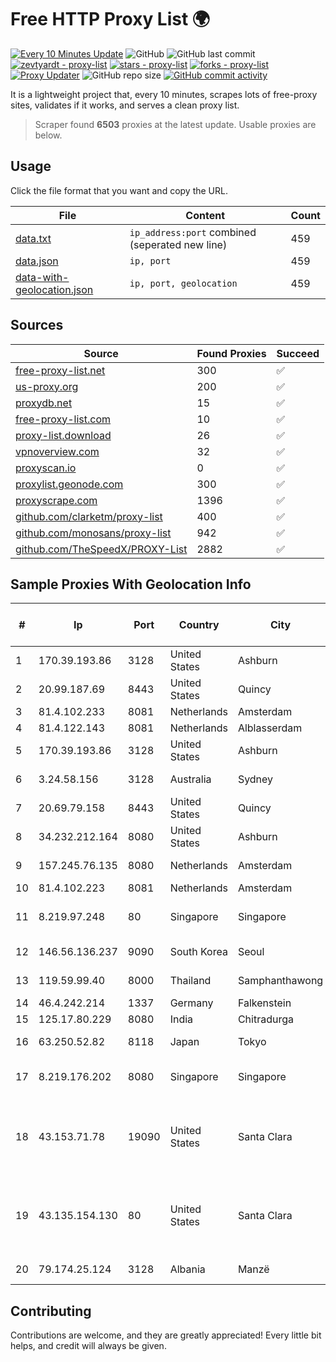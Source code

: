
# Free HTTP Proxy List 🌍

[![Every 10 Minutes Update](https://github.com/mertguvencli/http-proxy-list/actions/workflows/main.yml/badge.svg?branch=main)](https://github.com/mertguvencli/http-proxy-list/actions/workflows/main.yml)
![GitHub](https://img.shields.io/github/license/mertguvencli/http-proxy-list)
![GitHub last commit](https://img.shields.io/github/last-commit/mertguvencli/http-proxy-list)
[![zevtyardt - proxy-list](https://img.shields.io/static/v1?label=zevtyardt&message=proxy-list&color=blue&logo=github)](https://github.com/zevtyardt/proxy-list "Go to GitHub repo")
[![stars - proxy-list](https://img.shields.io/github/stars/zevtyardt/proxy-list?style=social)](https://github.com/zevtyardt/proxy-list)
[![forks - proxy-list](https://img.shields.io/github/forks/zevtyardt/proxy-list?style=social)](https://github.com/zevtyardt/proxy-list)
[![Proxy Updater](https://github.com/zevtyardt/proxy-list/workflows/Proxy%20Updater/badge.svg)](https://github.com/zevtyardt/proxy-list/actions?query=workflow:"Proxy+Updater")
![GitHub repo size](https://img.shields.io/github/repo-size/zevtyardt/proxy-list)
[![GitHub commit activity](https://img.shields.io/github/commit-activity/m/zevtyardt/proxy-list?logo=commits)](https://github.com/zevtyardt/proxy-list/commits/main)

It is a lightweight project that, every 10 minutes, scrapes lots of free-proxy sites, validates if it works, and serves a clean proxy list.

> Scraper found **6503** proxies at the latest update. Usable proxies are below.

## Usage

Click the file format that you want and copy the URL.

|File|Content|Count|
|----|-------|-----|
|[data.txt](https://raw.githubusercontent.com/mertguvencli/http-proxy-list/main/proxy-list/data.txt)|`ip_address:port` combined (seperated new line)|459|
|[data.json](https://raw.githubusercontent.com/mertguvencli/http-proxy-list/main/proxy-list/data.json)|`ip, port`|459|
|[data-with-geolocation.json](https://raw.githubusercontent.com/mertguvencli/http-proxy-list/main/proxy-list/data-with-geolocation.json)|`ip, port, geolocation`|459|

## Sources

|Source|Found Proxies|Succeed|
|------|-------------|-------|
|[free-proxy-list.net](https://free-proxy-list.net)|300|✅|
|[us-proxy.org](https://www.us-proxy.org)|200|✅|
|[proxydb.net](http://proxydb.net)|15|✅|
|[free-proxy-list.com](https://free-proxy-list.com/?page=&port=&type%5B%5D=http&type%5B%5D=https&up_time=0&search=Search)|10|✅|
|[proxy-list.download](https://www.proxy-list.download/HTTP)|26|✅|
|[vpnoverview.com](https://vpnoverview.com/privacy/anonymous-browsing/free-proxy-servers)|32|✅|
|[proxyscan.io](https://www.proxyscan.io)|0|✅|
|[proxylist.geonode.com](https://proxylist.geonode.com/api/proxy-list?limit=300&page=1&sort_by=lastChecked&sort_type=desc&protocols=http,https)|300|✅|
|[proxyscrape.com](https://api.proxyscrape.com/v2/?request=displayproxies&protocol=http&timeout=10000&country=all&ssl=all&anonymity=all)|1396|✅|
|[github.com/clarketm/proxy-list](https://raw.githubusercontent.com/clarketm/proxy-list/master/proxy-list-raw.txt)|400|✅|
|[github.com/monosans/proxy-list](https://raw.githubusercontent.com/monosans/proxy-list/main/proxies/http.txt)|942|✅|
|[github.com/TheSpeedX/PROXY-List](https://raw.githubusercontent.com/TheSpeedX/PROXY-List/master/http.txt)|2882|✅|


## Sample Proxies With Geolocation Info

|#|Ip|Port|Country|City|Internet Service Provider|
|-|--|----|-------|----|-------------------------|
|1|170.39.193.86|3128|United States|Ashburn|Rackdog, LLC|
|2|20.99.187.69|8443|United States|Quincy|Microsoft Corporation|
|3|81.4.102.233|8081|Netherlands|Amsterdam|WeservIT|
|4|81.4.122.143|8081|Netherlands|Alblasserdam|WeservIT|
|5|170.39.193.86|3128|United States|Ashburn|Rackdog, LLC|
|6|3.24.58.156|3128|Australia|Sydney|Amazon.com, Inc.|
|7|20.69.79.158|8443|United States|Quincy|Microsoft Corporation|
|8|34.232.212.164|8080|United States|Ashburn|Amazon.com, Inc.|
|9|157.245.76.135|8080|Netherlands|Amsterdam|DigitalOcean, LLC|
|10|81.4.102.223|8081|Netherlands|Amsterdam|WeservIT|
|11|8.219.97.248|80|Singapore|Singapore|Alibaba (US) Technology Co., Ltd.|
|12|146.56.136.237|9090|South Korea|Seoul|Oracle Corporation|
|13|119.59.99.40|8000|Thailand|Samphanthawong|Metrabyte Co., Ltd|
|14|46.4.242.214|1337|Germany|Falkenstein|Hetzner|
|15|125.17.80.229|8080|India|Chitradurga|Bharti Airtel|
|16|63.250.52.82|8118|Japan|Tokyo|HIVELOCITY, Inc.|
|17|8.219.176.202|8080|Singapore|Singapore|Alibaba (US) Technology Co., Ltd.|
|18|43.153.71.78|19090|United States|Santa Clara|Shenzhen Tencent Computer Systems Company Limited|
|19|43.135.154.130|80|United States|Santa Clara|Shenzhen Tencent Computer Systems Company Limited|
|20|79.174.25.124|3128|Albania|Manzë|PRIAM NET Sh.p.k.|



## Contributing

Contributions are welcome, and they are greatly appreciated! Every
little bit helps, and credit will always be given.

